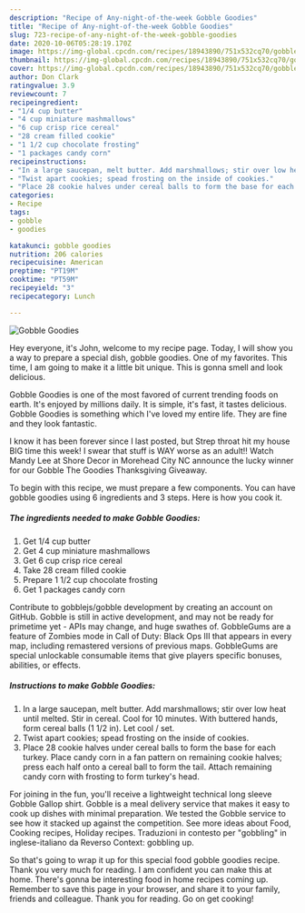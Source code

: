 ```yaml
---
description: "Recipe of Any-night-of-the-week Gobble Goodies"
title: "Recipe of Any-night-of-the-week Gobble Goodies"
slug: 723-recipe-of-any-night-of-the-week-gobble-goodies
date: 2020-10-06T05:28:19.170Z
image: https://img-global.cpcdn.com/recipes/18943890/751x532cq70/gobble-goodies-recipe-main-photo.jpg
thumbnail: https://img-global.cpcdn.com/recipes/18943890/751x532cq70/gobble-goodies-recipe-main-photo.jpg
cover: https://img-global.cpcdn.com/recipes/18943890/751x532cq70/gobble-goodies-recipe-main-photo.jpg
author: Don Clark
ratingvalue: 3.9
reviewcount: 7
recipeingredient:
- "1/4 cup butter"
- "4 cup miniature mashmallows"
- "6 cup crisp rice cereal"
- "28 cream filled cookie"
- "1 1/2 cup chocolate frosting"
- "1 packages candy corn"
recipeinstructions:
- "In a large saucepan, melt butter. Add marshmallows; stir over low heat until melted. Stir in cereal. Cool for 10 minutes. With buttered hands, form cereal balls (1 1/2 in).  Let cool / set."
- "Twist apart cookies; spead frosting on the inside of cookies."
- "Place 28 cookie halves under cereal balls to form the base for each turkey. Place candy corn in a fan pattern on remaining cookie halves; press each half onto a cereal ball to form the tail. Attach remaining candy corn with frosting to form turkey&#39;s head."
categories:
- Recipe
tags:
- gobble
- goodies

katakunci: gobble goodies 
nutrition: 206 calories
recipecuisine: American
preptime: "PT19M"
cooktime: "PT59M"
recipeyield: "3"
recipecategory: Lunch

---
```



![Gobble Goodies](https://img-global.cpcdn.com/recipes/18943890/751x532cq70/gobble-goodies-recipe-main-photo.jpg)

Hey everyone, it's John, welcome to my recipe page. Today, I will show you a way to prepare a special dish, gobble goodies. One of my favorites. This time, I am going to make it a little bit unique. This is gonna smell and look delicious.

Gobble Goodies is one of the most favored of current trending foods on earth. It's enjoyed by millions daily. It is simple, it's fast, it tastes delicious. Gobble Goodies is something which I've loved my entire life. They are fine and they look fantastic.

I know it has been forever since I last posted, but Strep throat hit my house BIG time this week! I swear that stuff is WAY worse as an adult!! Watch Mandy Lee at Shore Decor in Morehead City NC announce the lucky winner for our Gobble The Goodies Thanksgiving Giveaway.


To begin with this recipe, we must prepare a few components. You can have gobble goodies using 6 ingredients and 3 steps. Here is how you cook it.

<!--inarticleads1-->

##### The ingredients needed to make Gobble Goodies:

1. Get 1/4 cup butter
1. Get 4 cup miniature mashmallows
1. Get 6 cup crisp rice cereal
1. Take 28 cream filled cookie
1. Prepare 1 1/2 cup chocolate frosting
1. Get 1 packages candy corn


Contribute to gobblejs/gobble development by creating an account on GitHub. Gobble is still in active development, and may not be ready for primetime yet - APIs may change, and huge swathes of. GobbleGums are a feature of Zombies mode in Call of Duty: Black Ops III that appears in every map, including remastered versions of previous maps. GobbleGums are special unlockable consumable items that give players specific bonuses, abilities, or effects. 

<!--inarticleads2-->

##### Instructions to make Gobble Goodies:

1. In a large saucepan, melt butter. Add marshmallows; stir over low heat until melted. Stir in cereal. Cool for 10 minutes. With buttered hands, form cereal balls (1 1/2 in).  Let cool / set.
1. Twist apart cookies; spead frosting on the inside of cookies.
1. Place 28 cookie halves under cereal balls to form the base for each turkey. Place candy corn in a fan pattern on remaining cookie halves; press each half onto a cereal ball to form the tail. Attach remaining candy corn with frosting to form turkey&#39;s head.


For joining in the fun, you&#39;ll receive a lightweight technical long sleeve Gobble Gallop shirt. Gobble is a meal delivery service that makes it easy to cook up dishes with minimal preparation. We tested the Gobble service to see how it stacked up against the competition. See more ideas about Food, Cooking recipes, Holiday recipes. Traduzioni in contesto per &#34;gobbling&#34; in inglese-italiano da Reverso Context: gobbling up. 

So that's going to wrap it up for this special food gobble goodies recipe. Thank you very much for reading. I am confident you can make this at home. There's gonna be interesting food in home recipes coming up. Remember to save this page in your browser, and share it to your family, friends and colleague. Thank you for reading. Go on get cooking!
